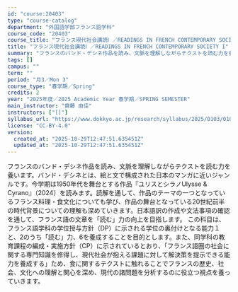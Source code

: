```yaml
---
id: "course:20403"
type: "course-catalog"
department: "外国語学部フランス語学科"
course_code: "20403"
course_title: "フランス現代社会講読Ⅰ ／READINGS IN FRENCH CONTEMPORARY SOCIETY I"
title: "フランス現代社会講読Ⅰ ／READINGS IN FRENCH CONTEMPORARY SOCIETY I"
summary: "フランスのバンド・デシネ作品を読み、文脈を理解しながらテクストを読む力を養います。バンド・デシネとは、絵と文で構成された日本のマンガに近いジャンルです。今学期は1950年代を舞台とする作品『ユリスとシラノUlysse & Cyrano』（2…"
tags: []
campus: ""
term: ""
period: "月3／Mon 3"
course_type: "春学期／Spring"
credits: 2
year: "2025年度／2025 Academic Year 春学期／SPRING SEMESTER"
main_instructor: "齋藤 由佳"
instructors: ["[]"]
syllabus_url: "https://www.dokkyo.ac.jp/research/syllabus/2025/0103/0103_20403_ja_JP.html"
license: "CC-BY-4.0"
version:
  created_at: "2025-10-29T12:47:51.635451Z"
  updated_at: "2025-10-29T12:47:51.635451Z"
---
```

フランスのバンド・デシネ作品を読み、文脈を理解しながらテクストを読む力を養います。バンド・デシネとは、絵と文で構成された日本のマンガに近いジャンルです。今学期は1950年代を舞台とする作品『ユリスとシラノUlysse & Cyrano』（2024）を読みます。読解を通して、作品のテーマの一つとなっているフランス料理・食文化についても学び、作品の舞台となっている20世紀前半の時代背景についての理解も深めていきます。日本語訳の作成や文法事項の確認を通して、フランス語の文章を「読む」力の向上を目指します。 この科目は、フランス語学科の学位授与方針（DP）に示される学位の裏付けとなる能力１と、2のうち「読む」力、6を養成することを目的とします。また、同学科の教育課程の編成・実施方針（CP）に示されているとおり、「フランス語圏の社会に関する専門知識を修得し、現代社会が抱える課題に対して解決策を提示できる能力を養成する」ため、食に関するテクストに触れることでフランスの歴史、社会、文化への理解と関心を深め、現代の諸問題を分析するのに役立つ視点を養っていきます。
